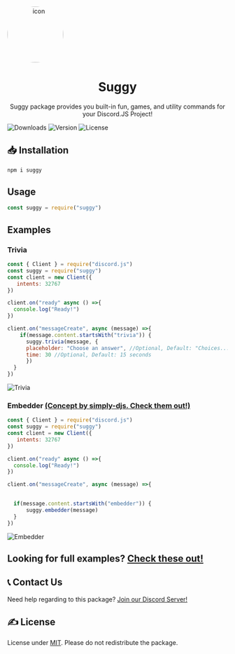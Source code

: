 <a href="#" align=center>
   <img src="https://raw.githubusercontent.com/Sugger25e/suggynpm/main/src/icon.png" alt=icon height=128px width=128px style="border-radius:50%;">
</a>

<h1 align=center>
   Suggy
   </h1>

<p align=center>
   Suggy package provides you built-in fun, games, and utility commands for your Discord.JS Project!
</p>

![Downloads](https://img.shields.io/npm/dt/suggy.svg) ![Version](https://img.shields.io/npm/v/suggy.svg) ![License](https://img.shields.io/npm/l/suggy.svg)      
## 📥 Installation
```bash
npm i suggy
```

## Usage
```js
const suggy = require("suggy")
```
## Examples
### Trivia
```js
const { Client } = require("discord.js")
const suggy = require("suggy")
const client = new Client({
   intents: 32767
})

client.on("ready" async () =>{
  console.log("Ready!")
})

client.on("messageCreate", async (message) =>{
    if(message.content.startsWith("trivia")) {
      suggy.trivia(message, {
      placeholder: "Choose an answer", //Optional, Default: "Choices..."
      time: 30 //Optional, Default: 15 seconds
      })
  }
})

```
![Trivia](https://raw.githubusercontent.com/Sugger25e/suggynpm/main/src/trivia.png)



### Embedder [(Concept by simply-djs. Check them out!)](https://www.npmjs.com/package/simply-djs)
```js
const { Client } = require("discord.js")
const suggy = require("suggy")
const client = new Client({
   intents: 32767
})

client.on("ready" async () =>{
  console.log("Ready!")
})

client.on("messageCreate", async (message) =>{

  
  if(message.content.startsWith("embedder")) {
      suggy.embedder(message)
  }
})

```
![Embedder](https://raw.githubusercontent.com/Sugger25e/suggynpm/main/src/embedder.png)


## Looking for full examples? [Check these out!](https://github.com/Sugger25e/suggynpm/tree/main/examples)

## 📞 Contact Us
Need help regarding to this package? [Join our Discord Server!](https://suggy.sugger25.repl.co/discord)


## ✍️ License
License under [MIT](https://choosealicense.com/licenses/mit/). Please do not redistribute the package.
